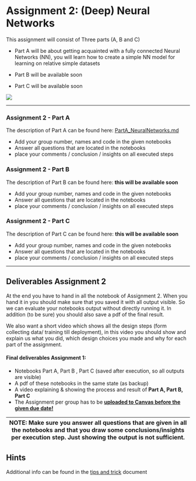 # Assignment 2: (Deep) Neural Networks
This assignment will consist of Three parts (A, B and C)

* Part A will be about getting acquainted with a fully connected Neural Networks (NN), you will learn how to create a simple NN model for learning on relative simple datasets

* Part B will be available soon
<!-- about Convolutional Neural Networks (CNN), you will create and train a simple CNN model for learning on relative simple datasets -->

* Part C will be available soon

<!-- about analyzing deploying/using and re-training advanced Deep Neural Networks (architectures) that are designed and pre-traind by domain experts
-->

![](https://thedatascientist.com/wp-content/uploads/2018/03/Deep-Neural-Network-What-is-Deep-Learning-Edureka.png)

---

### Assignment 2 - Part A

The description of Part A can be found here:
[PartA_NeuralNetworks.md](PartA_NeuralNetworks.md)

* Add your group number, names and code in the given notebooks
* Answer all questions that are located in the notebooks
* place your comments / conclusion / insights on all executed steps

### Assignment 2 - Part B

The description of Part B can be found here: **this will be available soon**
<!--
[PartB_ConvolutionalNeuralNetworks.md](PartB_ConvolutionalNeuralNetworks.md)
-->

* Add your group number, names and code in the given notebooks
* Answer all questions that are located in the notebooks
* place your comments / conclusion / insights on all executed steps

### Assignment 2 -  Part C

The description of Part C can be found here: **this will be available soon**
<!--
[PartC_TransferLearning.md](PartC_TransferLearning.md)
-->

* Add your group number, names and code in the given notebooks
* Answer all questions that are located in the notebooks
* place your comments / conclusion / insights on all executed steps

---

## Deliverables Assignment 2
At the end you have to hand in all the notebook of Assignment 2. When you hand it in you should make sure that you saved it with all output visible. So we can evaluate your notebooks output without directly running it. In addition (to be sure) you should also save a pdf of the final result.

We also want a short video which shows all the design steps (form collecting data/ training till deployment), in this video you should show and explain us what you did, which design choices you made and why for each part of the assignment.

#### Final deliverables Assignment 1:

* Notebooks Part A, Part B , Part C (saved after execution, so all outputs are visible)
* A pdf of these notebooks in the same state (as backup)
* A video explaining & showing the process and result of **Part A, Part B, Part C**
* The Assignment per group has to be <ins>**uploaded to Canvas before the given due date!**</ins>

| NOTE: Make sure you answer all questions that are given in all the notebooks and that you draw some conclusions/insights per execution step. Just showing the output is not sufficient.|
|--|


## Hints
Additional info can be found in the [tips and trick](TipsAndTricks.md) document
